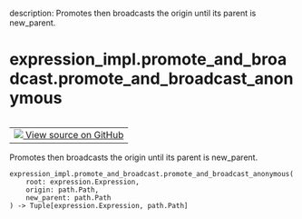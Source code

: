 description: Promotes then broadcasts the origin until its parent is new_parent.

<div itemscope itemtype="http://developers.google.com/ReferenceObject">
<meta itemprop="name" content="expression_impl.promote_and_broadcast.promote_and_broadcast_anonymous" />
<meta itemprop="path" content="Stable" />
</div>

# expression_impl.promote_and_broadcast.promote_and_broadcast_anonymous

<!-- Insert buttons and diff -->

<table class="tfo-notebook-buttons tfo-api nocontent" align="left">
<td>
  <a target="_blank" href="https://github.com/google/struct2tensor/blob/master/struct2tensor/expression_impl/promote_and_broadcast.py">
    <img src="https://www.tensorflow.org/images/GitHub-Mark-32px.png" />
    View source on GitHub
  </a>
</td>
</table>



Promotes then broadcasts the origin until its parent is new_parent.

<pre class="devsite-click-to-copy prettyprint lang-py tfo-signature-link">
<code>expression_impl.promote_and_broadcast.promote_and_broadcast_anonymous(
    root: expression.Expression,
    origin: path.Path,
    new_parent: path.Path
) -> Tuple[expression.Expression, path.Path]
</code></pre>



<!-- Placeholder for "Used in" -->
